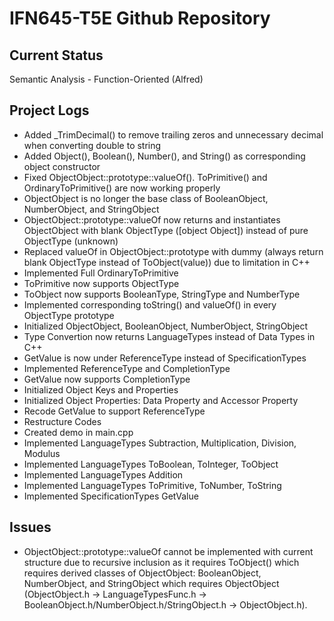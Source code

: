 # IFN645-T5E Github Repository

## Current Status
Semantic Analysis - Function-Oriented (Alfred)

## Project Logs
- Added _TrimDecimal() to remove trailing zeros and unnecessary decimal when converting double to string
- Added Object(), Boolean(), Number(), and String() as corresponding object constructor
- Fixed ObjectObject::prototype::valueOf(). ToPrimitive() and OrdinaryToPrimitive() are now working properly
- ObjectObject is no longer the base class of BooleanObject, NumberObject, and StringObject
- ObjectObject::prototype::valueOf now returns and instantiates ObjectObject with blank ObjectType ([object Object]) instead of pure ObjectType (unknown)
- Replaced valueOf in ObjectObject::prototype with dummy (always return blank ObjectType instead of ToObject(value)) due to limitation in C++
- Implemented Full OrdinaryToPrimitive
- ToPrimitive now supports ObjectType
- ToObject now supports BooleanType, StringType and NumberType
- Implemented corresponding toString() and valueOf() in every ObjectType prototype
- Initialized ObjectObject, BooleanObject, NumberObject, StringObject
- Type Convertion now returns LanguageTypes instead of Data Types in C++
- GetValue is now under ReferenceType instead of SpecificationTypes
- Implemented ReferenceType and CompletionType
- GetValue now supports CompletionType
- Initialized Object Keys and Properties
- Initialized Object Properties: Data Property and Accessor Property
- Recode GetValue to support ReferenceType
- Restructure Codes
- Created demo in main.cpp
- Implemented LanguageTypes Subtraction, Multiplication, Division, Modulus
- Implemented LanguageTypes ToBoolean, ToInteger, ToObject
- Implemented LanguageTypes Addition
- Implemented LanguageTypes ToPrimitive, ToNumber, ToString
- Implemented SpecificationTypes GetValue

## Issues
- ObjectObject::prototype::valueOf cannot be implemented with current structure due to recursive inclusion as it requires ToObject() which requires derived classes of ObjectObject: BooleanObject, NumberObject, and StringObject which requires ObjectObject (ObjectObject.h -> LanguageTypesFunc.h -> BooleanObject.h/NumberObject.h/StringObject.h -> ObjectObject.h). 
